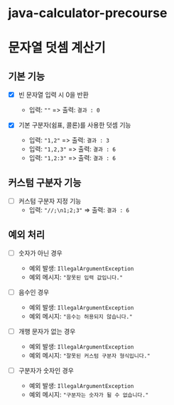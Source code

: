 # java-calculator-precourse

# 문자열 덧셈 계산기


## 기본 기능
- [x] 빈 문자열 입력 시 0을 반환
    - 입력: `""` => 출력: `결과 : 0`


- [x] 기본 구분자(쉼표, 콜론)를 사용한 덧셈 기능
    - 입력: `"1,2"` => 출력: `결과 : 3`
    - 입력: `"1,2,3"` => 출력: `결과 : 6`
    - 입력: `"1,2:3"` => 출력: `결과 : 6`


## 커스텀 구분자 기능
- [ ] 커스텀 구분자 지정 기능
    - 입력: `"//;\n1;2;3"` => 출력: `결과 : 6`


## 예외 처리

- [ ] 숫자가 아닌 경우
    - 예외 발생: `IllegalArgumentException`
    - 예외 메시지: `"잘못된 입력 값입니다."`


- [ ] 음수인 경우
    - 예외 발생: `IllegalArgumentException`
    - 예외 메시지: `"음수는 허용되지 않습니다."`


- [ ] 개행 문자가 없는 경우
    - 예외 발생: `IllegalArgumentException`
    - 예외 메시지: `"잘못된 커스텀 구분자 형식입니다."`


- [ ] 구분자가 숫자인 경우
    - 예외 발생: `IllegalArgumentException`
    - 예외 메시지: `"구분자는 숫자가 될 수 없습니다."`